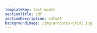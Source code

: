 ```yaml
---
templateKey: test-model
sectionTitle: sdf
sectionDescription: sdfsdf
backgroundImage: /img/products-grid1.jpg
---
```

